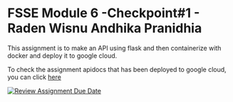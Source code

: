 # FSSE Module 6 -Checkpoint#1 - Raden Wisnu Andhika Pranidhia

This assignment is to make an API using flask and then containerize with docker and deploy it to google cloud.

To check the assignment apidocs that has been deployed to google cloud, you can click [here](https://zoo-app-d3o25rdbza-as.a.run.app)

[![Review Assignment Due Date](https://classroom.github.com/assets/deadline-readme-button-24ddc0f5d75046c5622901739e7c5dd533143b0c8e959d652212380cedb1ea36.svg)](https://classroom.github.com/a/4hPMH1rV)
